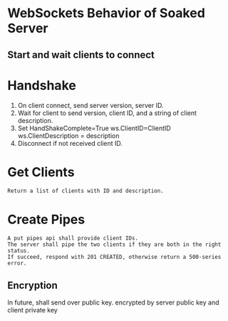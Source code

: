 # WebSockets Behavior of Soaked  Server

## Start and wait clients to connect

Handshake
=========

1. On client connect, send server version, server ID.
2. Wait for client to send version, client ID, and a string of client description.
3. Set
    HandShakeComplete=True
    ws.ClientID=ClientID
    ws.ClientDescription = description
4. Disconnect if not received client ID.

Get Clients
==========

    Return a list of clients with ID and description.

Create Pipes
============

    A put pipes api shall provide client IDs.
    The server shall pipe the two clients if they are both in the right status.  
    If succeed, respond with 201 CREATED, otherwise return a 500-series error.

## Encryption

In future, shall send over public key.
encrypted by server public key and client private key
